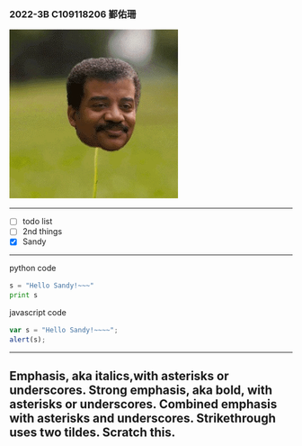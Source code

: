 ### 2022-3B C109118206 鄞佑珊
![123](123.gif "123")

---
- [ ] todo list
- [ ] 2nd things
- [x] Sandy
---

python code
```python
s = "Hello Sandy!~~~"
print s
```
javascript code
```js
var s = "Hello Sandy!~~~~";
alert(s);
```
---
Emphasis, aka italics,with asterisks or underscores.
Strong emphasis, aka bold, with asterisks or underscores.
Combined emphasis with asterisks and underscores.
Strikethrough uses two tildes. Scratch this.
---
